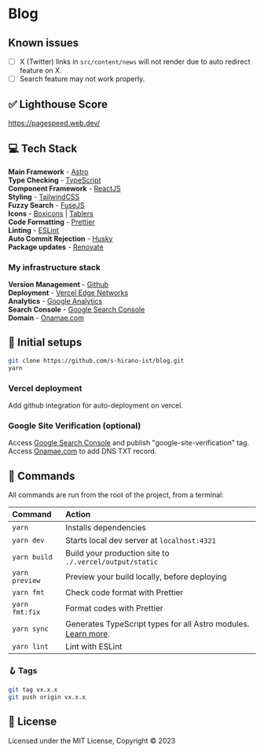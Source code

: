 # Blog

## Known issues

- [ ] X (Twitter) links in `src/content/news` will not render due to auto redirect feature on X.
- [ ] Search feature may not work properly.

## ✅ Lighthouse Score

https://pagespeed.web.dev/

## 💻 Tech Stack

**Main Framework** - [Astro](https://astro.build/)  
**Type Checking** - [TypeScript](https://www.typescriptlang.org/)  
**Component Framework** - [ReactJS](https://reactjs.org/)  
**Styling** - [TailwindCSS](https://tailwindcss.com/)  
**Fuzzy Search** - [FuseJS](https://fusejs.io/)  
**Icons** - [Boxicons](https://boxicons.com/) | [Tablers](https://tabler-icons.io/)  
**Code Formatting** - [Prettier](https://prettier.io/)  
**Linting** - [ESLint](https://eslint.org)  
**Auto Commit Rejection** - [Husky](https://typicode.github.io/husky/)  
**Package updates** - [Renovate](https://www.mend.io/renovate/)

### My infrastructure stack

**Version Management** - [Github](https://github.com/)  
**Deployment** - [Vercel Edge Networks](https://vercel.com/)  
**Analytics** - [Google Analytics](https://analytics.google.com/analytics/web/)  
**Search Console** - [Google Search Console](https://search.google.com/search-console)  
**Domain** - [Onamae.com](https://www.onamae.com/)

## 🍾 Initial setups

```bash
git clone https://github.com/s-hirano-ist/blog.git
yarn
```

### Vercel deployment

Add github integration for auto-deployment on vercel.

### Google Site Verification (optional)

Access [Google Search Console](https://search.google.com/search-console) and publish "google-site-verification" tag.
Access [Onamae.com](https://www.onamae.com/) to add DNS TXT record.

## 🧞 Commands

All commands are run from the root of the project, from a terminal:

| Command        | Action                                                                                                                           |
| :------------- | :------------------------------------------------------------------------------------------------------------------------------- |
| `yarn`         | Installs dependencies                                                                                                            |
| `yarn dev`     | Starts local dev server at `localhost:4321`                                                                                      |
| `yarn build`   | Build your production site to `./.vercel/output/static`                                                                          |
| `yarn preview` | Preview your build locally, before deploying                                                                                     |
| `yarn fmt`     | Check code format with Prettier                                                                                                  |
| `yarn fmt:fix` | Format codes with Prettier                                                                                                       |
| `yarn sync`    | Generates TypeScript types for all Astro modules. [Learn more](https://docs.astro.build/en/reference/cli-reference/#astro-sync). |
| `yarn lint`    | Lint with ESLint                                                                                                                 |

### 🪝 Tags

```bash
git tag vx.x.x
git push origin vx.x.x
```

## 📜 License

Licensed under the MIT License, Copyright © 2023
